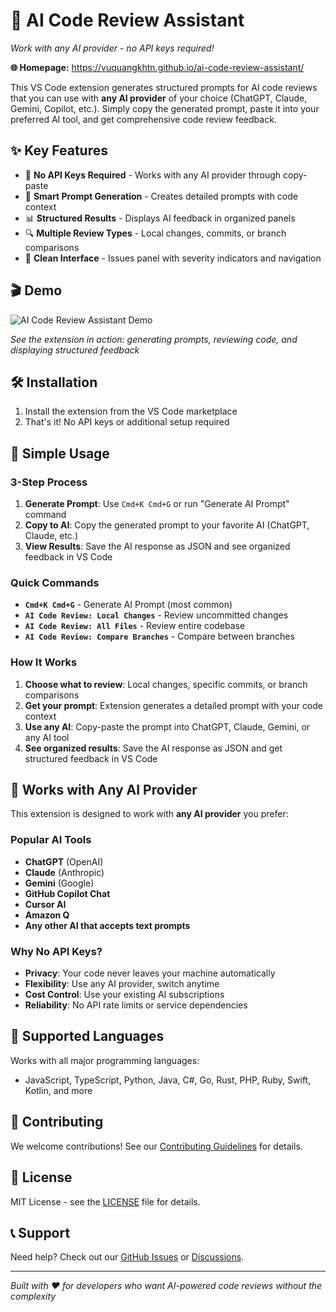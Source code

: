 # 🤖 AI Code Review Assistant

*Work with any AI provider - no API keys required!*

**🌐 Homepage:** https://vuquangkhtn.github.io/ai-code-review-assistant/

This VS Code extension generates structured prompts for AI code reviews that you can use with **any AI provider** of your choice (ChatGPT, Claude, Gemini, Copilot, etc.). Simply copy the generated prompt, paste it into your preferred AI tool, and get comprehensive code review feedback.

## ✨ Key Features

- 🔄 **No API Keys Required** - Works with any AI provider through copy-paste
- 🎯 **Smart Prompt Generation** - Creates detailed prompts with code context
- 📊 **Structured Results** - Displays AI feedback in organized panels
- 🔍 **Multiple Review Types** - Local changes, commits, or branch comparisons
- 🎨 **Clean Interface** - Issues panel with severity indicators and navigation

## 🎬 Demo

![AI Code Review Assistant Demo](docs/sample.gif)

*See the extension in action: generating prompts, reviewing code, and displaying structured feedback*

## 🛠️ Installation

1. Install the extension from the VS Code marketplace
2. That's it! No API keys or additional setup required

## 🚀 Simple Usage

### 3-Step Process
1. **Generate Prompt**: Use `Cmd+K Cmd+G` or run "Generate AI Prompt" command
2. **Copy to AI**: Copy the generated prompt to your favorite AI (ChatGPT, Claude, etc.)
3. **View Results**: Save the AI response as JSON and see organized feedback in VS Code

### Quick Commands
- **`Cmd+K Cmd+G`** - Generate AI Prompt (most common)
- **`AI Code Review: Local Changes`** - Review uncommitted changes
- **`AI Code Review: All Files`** - Review entire codebase
- **`AI Code Review: Compare Branches`** - Compare between branches

### How It Works
1. **Choose what to review**: Local changes, specific commits, or branch comparisons
2. **Get your prompt**: Extension generates a detailed prompt with your code context
3. **Use any AI**: Copy-paste the prompt into ChatGPT, Claude, Gemini, or any AI tool
4. **See organized results**: Save the AI response as JSON and get structured feedback in VS Code

## 🤖 Works with Any AI Provider

This extension is designed to work with **any AI provider** you prefer:

### Popular AI Tools
- **ChatGPT** (OpenAI)
- **Claude** (Anthropic) 
- **Gemini** (Google)
- **GitHub Copilot Chat**
- **Cursor AI**
- **Amazon Q**
- **Any other AI that accepts text prompts**

### Why No API Keys?
- **Privacy**: Your code never leaves your machine automatically
- **Flexibility**: Use any AI provider, switch anytime
- **Cost Control**: Use your existing AI subscriptions
- **Reliability**: No API rate limits or service dependencies

## 🎯 Supported Languages

Works with all major programming languages:
- JavaScript, TypeScript, Python, Java, C#, Go, Rust, PHP, Ruby, Swift, Kotlin, and more

## 🤝 Contributing

We welcome contributions! See our [Contributing Guidelines](CONTRIBUTING.md) for details.

## 📝 License

MIT License - see the [LICENSE](LICENSE) file for details.

## 📞 Support

Need help? Check out our [GitHub Issues](https://github.com/your-repo/issues) or [Discussions](https://github.com/your-repo/discussions).

---

*Built with ❤️ for developers who want AI-powered code reviews without the complexity*
